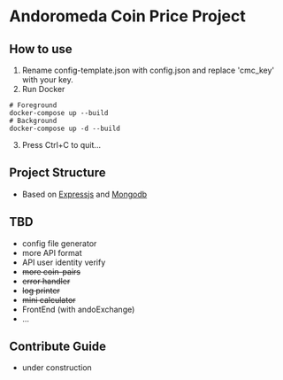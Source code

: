 # Andoromeda Coin Price Project

## How to use
1. Rename config-template.json with config.json and replace 'cmc_key' with your key.
2. Run Docker
```
# Foreground
docker-compose up --build
# Background
docker-compose up -d --build
```
3. Press Ctrl+C to quit...

## Project Structure
- Based on [Expressjs](https://expressjs.com/) and [Mongodb](https://www.mongodb.com/)

## TBD
- config file generator
- more API format
- API user identity verify
- ~~more coin-pairs~~
- ~~error handler~~
- ~~log printer~~
- ~~mini calculator~~
- FrontEnd (with andoExchange)
- ...

## Contribute Guide
- under construction